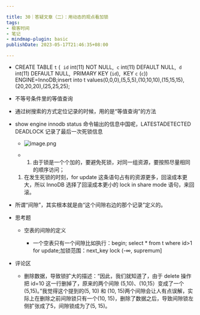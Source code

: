 ```yaml
---

title: 30｜答疑文章（二）：用动态的观点看加锁
tags:
- 极客时间
- 笔记
- mindmap-plugin: basic
publishDate: 2023-05-17T21:46:35+08:00

---
```


- CREATE TABLE `t` (  `id` int(11) NOT NULL,  `c` int(11) DEFAULT NULL,  `d` int(11) DEFAULT NULL,  PRIMARY KEY (`id`),  KEY `c` (`c`)) ENGINE=InnoDB;insert into t values(0,0,0),(5,5,5),(10,10,10),(15,15,15),(20,20,20),(25,25,25);
- 不等号条件里的等值查询

- 通过树搜索的方式定位记录的时候，用的是“等值查询”的方法

- show engine innodb status 命令输出的信息中国呢，LATESTADETECTED DEADLOCK 记录了最后一次死锁信息
  - ![image.png](https://cdn.jsdelivr.net/gh/11ze/static/images/mysql45-30-1.png)


  - 1. 由于锁是一个个加的，要避免死锁，对同一组资源，要按照尽量相同的顺序访问；
  1. 在发生死锁的时刻，for update 这条语句占有的资源更多，回滚成本更大，所以 InnoDB 选择了回滚成本更小的 lock in share mode 语句，来回滚。

- 所谓“间隙”，其实根本就是由“这个间隙右边的那个记录”定义的。
- 思考题

  - 空表的间隙的定义

    - 一个空表只有一个间隙比如执行：begin; select * from t where id>1 for update;加锁范围：next_key lock (-∞, supremum]

- 评论区

  - 删除数据，导致锁扩大的描述：“因此，我们就知道了，由于 delete 操作把 id=10 这一行删掉了，原来的两个间隙 (5,10)、(10,15）变成了一个 (5,15)。”我觉得这个提到的(5, 10) 和 (10, 15)两个间隙会让人有点误解，实际上在删除之前间隙锁只有一个(10, 15)，删除了数据之后，导致间隙锁左侧扩张成了5，间隙锁成为了(5, 15)。
